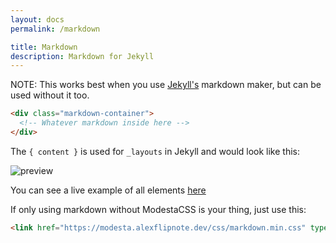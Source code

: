 ```yaml
---
layout: docs
permalink: /markdown

title: Markdown
description: Markdown for Jekyll
---
```


NOTE: This works best when you use [Jekyll's](https://jekyllrb.com/) markdown maker, but can be used without it too.
```html
<div class="markdown-container">
  <!-- Whatever markdown inside here -->
</div>
```

The `{ content }` is used for `_layouts` in Jekyll and would look like this:

![preview](https://i.alexflipnote.dev/c8cabd.png)

You can see a live example of all elements [here](examples/markdown)


If only using markdown without ModestaCSS is your thing, just use this:
```html
<link href="https://modesta.alexflipnote.dev/css/markdown.min.css" type="text/css" rel="stylesheet">
```
